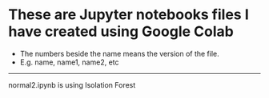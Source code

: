 # These are Jupyter notebooks files I have created using Google Colab

- The numbers beside the name means the version of the file.
- E.g. name, name1, name2, etc

---

normal2.ipynb is using Isolation Forest
